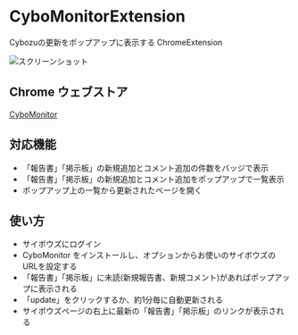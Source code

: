 # CyboMonitorExtension

Cybozuの更新をポップアップに表示する ChromeExtension

![スクリーンショット](https://dl.dropboxusercontent.com/u/1215986/CyboMonitorExtension.png)

## Chrome ウェブストア
[CyboMonitor](https://chrome.google.com/webstore/detail/mamkpegafnabcfhmcbbolkfhbeniebef/publish-accepted?hl=ja&authuser=1)

## 対応機能
* 「報告書」「掲示板」の新規追加とコメント追加の件数をバッジで表示
* 「報告書」「掲示板」の新規追加とコメント追加をポップアップで一覧表示
* ポップアップ上の一覧から更新されたページを開く

## 使い方
* サイボウズにログイン
* CyboMonitor をインストールし、オプションからお使いのサイボウズのURLを設定する
* 「報告書」「掲示板」に未読(新規報告書、新規コメント)があればポップアップに表示される
* 「update」をクリックするか、約1分毎に自動更新される
* サイボウズページの右上に最新の「報告書」「掲示板」のリンクが表示される

